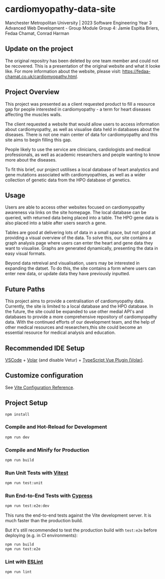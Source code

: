 # cardiomyopathy-data-site

Manchester Metropolitan University | 2023 Software Engineering
Year 3 Advanced Web Development - Group Module
Group 4: Jamie Espitia Briers, Fedaa Chamat, Conrad Harman



## Update on the project

The original repositry has been deleted by one team member and could not be recovered.
This is a presentation of the original website and what it looke like.
For more information about the website, please visit:   https://fedaa-chamat.co.uk/cardiomyopathy.html.


## Project Overview

This project was presented as a client requested product to fill a
resource gap for people interested in cardiomyopathy - a term for
heart diseases affecting the muscles walls.

The client requested a website that would allow users to access
information about cardiomyopathy, as well as visualise data
held in databases about the diseases. There is not one main
center of data for cardiomyopathy and this site aims to begin
filling this gap.

People likely to use the service are clinicians, cardiologists
and medical professionals, as well as academic researchers
and people wanting to know more about the diseases.

To fit this brief, our project ustilises a local database of
heart analystics and gene mutations associated with
cardiomyopathies, as well as a wider collection of genetic
data from the HPO database of genetics.

## Usage

Users are able to access other websites focused on cardiomyopathy
awareness via links on the site homepage. The local database can
be queried, with returned data being placed into a table. The HPO
gene data is also placed into a table after users search a gene.

Tables are good at delivering lots of data in a small space, but
not good at providing a visual overview of the data. To solve
this, our site contains a graph analysis page where users can
enter the heart and gene data they want to visualise. Graphs are
generated dynamically, presenting the data in easy visual formats.

Beyond data retreival and visualisation, users may be interested
in expanding the datset. To do this, the site contains a form
where users can enter new data, or update data they have
previously inputted.

## Future Paths

This project aims to provide a centralisation of cardiomyopathy
data. Currently, the site is limited to a local database and the
HPO database. In the future, the site could be expanded to use
other medial API's and databases to provide a more comprehensive
repository of cardiomyopathy data. With the continued efforts of
our development team, and the help of other medical resources and
researchers,this site could become an essential resource for
medical analysis and education.

## Recommended IDE Setup

[VSCode](https://code.visualstudio.com/) + [Volar](https://marketplace.visualstudio.com/items?itemName=Vue.volar) (and disable Vetur) + [TypeScript Vue Plugin (Volar)](https://marketplace.visualstudio.com/items?itemName=Vue.vscode-typescript-vue-plugin).

## Customize configuration

See [Vite Configuration Reference](https://vitejs.dev/config/).

## Project Setup

```sh
npm install
```

### Compile and Hot-Reload for Development

```sh
npm run dev
```

### Compile and Minify for Production

```sh
npm run build
```

### Run Unit Tests with [Vitest](https://vitest.dev/)

```sh
npm run test:unit
```

### Run End-to-End Tests with [Cypress](https://www.cypress.io/)

```sh
npm run test:e2e:dev
```

This runs the end-to-end tests against the Vite development server.
It is much faster than the production build.

But it's still recommended to test the production build with `test:e2e` before deploying (e.g. in CI environments):

```sh
npm run build
npm run test:e2e
```

### Lint with [ESLint](https://eslint.org/)

```sh
npm run lint
```

